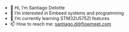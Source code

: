 - 👋 Hi, I’m Santiago Deliotte
- 👀 I’m interested in Embeed systems and programming
- 🌱 I’m currently learning STM32U575ZI features
- 📫 How to reach me: santiago.d@flowmeet.com

<!---
SantiagoDeliotte2/SantiagoDeliotte2 is a ✨ special ✨ repository because its `README.md` (this file) appears on your GitHub profile.
You can click the Preview link to take a look at your changes.
--->
